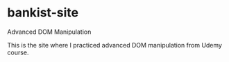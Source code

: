 # bankist-site
Advanced DOM Manipulation

This is the site where I practiced advanced DOM manipulation from Udemy course. 
